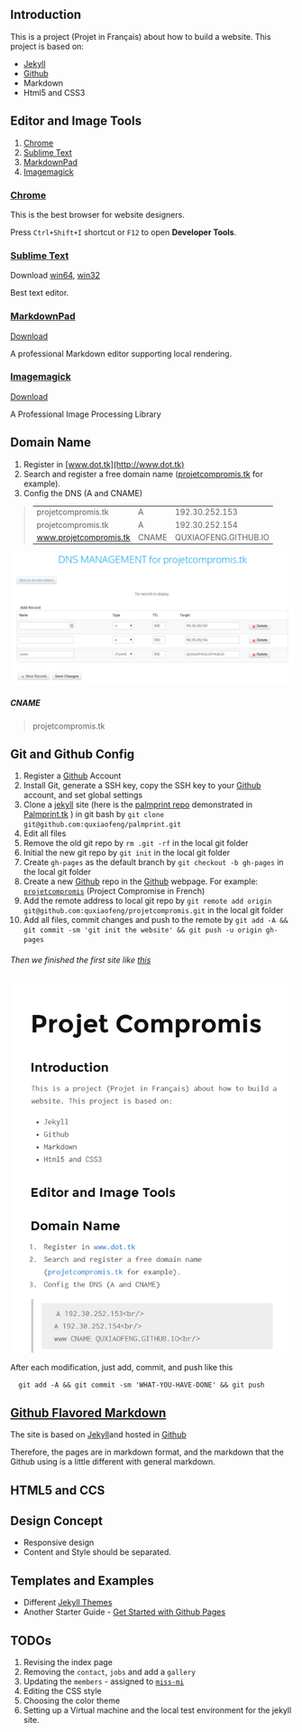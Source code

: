 Introduction
-------

This is a project (Projet in Français) about how to build a website.
This project is based on:

+ [Jekyll](http://jekyllrb.com/)
+ [Github](https://github.com/)
+ Markdown
+ Html5 and CSS3

Editor and Image Tools
------------------------

1. [Chrome](https://www.google.com/chrome/browser/)
1. [Sublime Text](http://www.sublimetext.com/)
2. [MarkdownPad](http://markdownpad.com/)
3. [Imagemagick](http://www.imagemagick.org/)

### [Chrome](https://www.google.com/chrome/browser/) 

This is the best browser for website designers. 

Press `Ctrl+Shift+I` shortcut or `F12` to open **Developer Tools**.

### [Sublime Text](http://www.sublimetext.com/)

Download [win64](http://c758482.r82.cf2.rackcdn.com/Sublime%20Text%20Build%203059%20x64%20Setup.exe), [win32](http://c758482.r82.cf2.rackcdn.com/Sublime%20Text%20Build%203059%20Setup.exe)

Best text editor.

### [MarkdownPad](http://markdownpad.com/)

[Download](http://markdownpad.com/download/markdownpad2-setup.exe)

A professional Markdown editor supporting local rendering.

### [Imagemagick](http://www.imagemagick.org/)

[Download](http://www.imagemagick.org/download/binaries/ImageMagick-6.8.9-7-Q16-x64-dll.exe)

A Professional Image Processing Library


Domain Name
------

1. Register in [www.dot.tk](http://www.dot.tk)
2. Search and register a free domain name ([projetcompromis.tk](http://projetcompromis.tk) for example).
3. Config the DNS (A and CNAME)

> |                       |       |                       |
> |:----------------      |:---   |:----------------      |
> |projetcompromis.tk     |  A    | 192.30.252.153        |
> |projetcompromis.tk     |  A    | 192.30.252.154        |
> |www.projetcompromis.tk | CNAME | QUXIAOFENG.GITHUB.IO  |

[![DNS Config in dot.tk](/images/dnsconfig.png)](/images/dnsconfig.png)

##### CNAME

>    projetcompromis.tk


Git and Github Config
----------------

1. Register a [Github](https://github.com/) Account
2. Install Git, generate a SSH key, copy the SSH key to your [Github](https://github.com/) account, and set global settings
3. Clone a [jekyll](http://jekyllrb.com/) site (here is the [palmprint repo](https://github.com/quxiaofeng/palmprint) demonstrated in [Palmprint.tk](http://palmprint.tk/) ) in git bash by `git clone git@github.com:quxiaofeng/palmprint.git`
4. Edit all files
5. Remove the old git repo by `rm .git -rf` in the local git folder
6. Initial the new git repo by `git init` in the local git folder
7. Create `gh-pages` as the default branch by `git checkout -b gh-pages` in the local git folder
8. Create a new [Github](https://github.com/) repo in the [Github](https://github.com/) webpage. For example: [`projetcompromis`](https://github.com/quxiaofeng/projetcompromis) (Project Compromise in French)
9. Add the remote address to local git repo by `git remote add origin git@github.com:quxiaofeng/projetcompromis.git` in the local git folder
10. Add all files, commit changes and push to the remote by `git add -A && git commit -sm 'git init the website' && git push -u origin gh-pages`

###### Then we finished the first site like [this](/images/firstsite.png)

[![First Site Screen](/images/firstsite.png)](/images/firstsite.png)

After each modification, just add, commit, and push like this

      git add -A && git commit -sm 'WHAT-YOU-HAVE-DONE' && git push

[Github Flavored Markdown](https://help.github.com/articles/github-flavored-markdown)
----------------

The site is based on [Jekyll](http://jekyllrb.com/)and hosted in [Github](https://github.com/)

Therefore, the pages are in markdown format, and the markdown that the Github using is a little different with general markdown.

HTML5 and CCS
----------------

Design Concept
----------------

+ Responsive design
+ Content and Style should be separated.

Templates and Examples
----------------

+ Different [Jekyll Themes](http://jekyllthemes.org/)
+ Another Starter Guide - [Get Started with Github Pages](http://24ways.org/2013/get-started-with-github-pages/)

TODOs
------------

1. Revising the index page
2. Removing the `contact`, `jobs` and add a `gallery`
3. Updating the `members` - assigned to [`miss-mi`](https://github.com/miss-mi)
4. Editing the CSS style
5. Choosing the color theme
6. Setting up a Virtual machine and the local test environment for the jekyll site.



